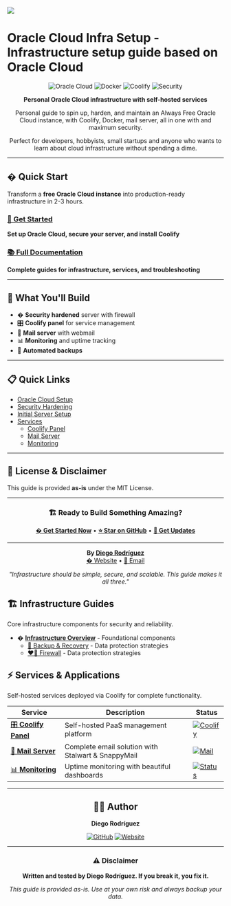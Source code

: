 
![](https://marketingcube.com.au/wp-content/uploads/2014/02/BANNER-Oracle-CloudWorld-760pxl-wide.jpeg)

# Oracle Cloud Infra Setup - Infrastructure setup guide based on Oracle Cloud


<div align="center">

![Oracle Cloud](https://img.shields.io/badge/Oracle_Cloud-Always_Free-F80000?style=for-the-badge&logo=oracle&logoColor=white)
![Docker](https://img.shields.io/badge/Docker-2496ED?style=for-the-badge&logo=docker&logoColor=white)
![Coolify](https://img.shields.io/badge/Coolify-6366F1?style=for-the-badge&logo=docker&logoColor=white)
![Security](https://img.shields.io/badge/Security-Hardened-00D4AA?style=for-the-badge&logo=shield&logoColor=white)

**Personal Oracle Cloud infrastructure with self-hosted services**

Personal guide to spin up, harden, and maintain an Always Free Oracle Cloud instance, with Coolify, Docker, mail server, all in one with and maximum security.

Perfect for developers, hobbyists, small startups and anyone who wants to learn about cloud infrastructure without spending a dime.

</div>

---

## � Quick Start

Transform a **free Oracle Cloud instance** into production-ready infrastructure in 2-3 hours.

### [📖 Get Started](./docs/getting-started/README.md)
**Set up Oracle Cloud, secure your server, and install Coolify**

### [📚 Full Documentation](./docs/README.md)
**Complete guides for infrastructure, services, and troubleshooting**

---

## 🎯 What You'll Build

- � **Security hardened** server with firewall
- 🎛️ **Coolify panel** for service management  
- 📧 **Mail server** with webmail
- 📊 **Monitoring** and uptime tracking
- 💾 **Automated backups**

---

## 📋 Quick Links

- [Oracle Cloud Setup](./docs/getting-started/oracle-cloud-setup.md)
- [Security Hardening](./docs/getting-started/security-hardening.md)
- [Initial Server Setup](./docs/getting-started/initial-server-setup.md)
- [Services](./docs/services/README.md)
  - [Coolify Panel](./docs/services/coolify/README.md)
  - [Mail Server](./docs/services/mail-server/README.md)
  - [Monitoring](./docs/services/monitoring/README.md)

---

## 📄 **License & Disclaimer**

This guide is provided **as-is** under the MIT License.

---

<div align="center">

### 🏗️ **Ready to Build Something Amazing?**

[**� Get Started Now**](docs/getting-started/) • [**⭐ Star on GitHub**](https://github.com/dewstouh/justdiego-infra) • [**📧 Get Updates**](https://justdiego.com)

---

**By [Diego Rodríguez](https://github.com/dewstouh)**  
[� Website](https://justdiego.com) • [📧 Email](mailto:hello@justdiego.com)

*"Infrastructure should be simple, secure, and scalable. This guide makes it all three."*

</div>

## 🏗️ Infrastructure Guides
Core infrastructure components for security and reliability.

- � **[Infrastructure Overview](./docs/infrastructure/)** - Foundational components
  - [💾 Backup & Recovery](./docs/infrastructure/backup-recovery/README.md) - Data protection strategies
  - [❤️‍🔥 Firewall](./docs/infrastructure/firewall/README.md) - Data protection strategies

## ⚡ Services & Applications
Self-hosted services deployed via Coolify for complete functionality.

<div align="center">

| Service | Description | Status |
|---------|-------------|--------|
| [🎛️ **Coolify Panel**](./docs/services/coolify/README.md) | Self-hosted PaaS management platform | [![Coolify](https://img.shields.io/badge/Coolify-Ready-6366F1?style=flat-square)](./docs/services/coolify/) |
| [📧 **Mail Server**](./docs/services/mail-server/README.md) | Complete email solution with Stalwart & SnappyMail | [![Mail](https://img.shields.io/badge/Mail_Server-Ready-FF6B6B?style=flat-square)](./docs/services/mail-server/) |
| [📊 **Monitoring**](./docs/services/monitoring/README.md) | Uptime monitoring with beautiful dashboards | [![Status](https://img.shields.io/badge/Monitoring-Ready-4ECDC4?style=flat-square)](./docs/services/monitoring/) |

</div>

---

<div align="center">

## 👨‍💻 Author

**Diego Rodríguez**

[![GitHub](https://img.shields.io/badge/GitHub-Profile-181717?style=for-the-badge&logo=github&logoColor=white)](https://github.com/dewstouh)
[![Website](https://img.shields.io/badge/Website-justdiego.com-FF6B6B?style=for-the-badge&logo=firefox&logoColor=white)](https://justdiego.com)

---

### ⚠️ Disclaimer
**Written and tested by Diego Rodríguez. If you break it, you fix it.**

*This guide is provided as-is. Use at your own risk and always backup your data.*

</div>